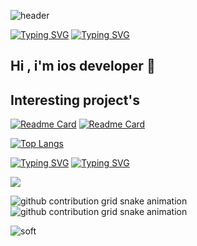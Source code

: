 ![header](https://capsule-render.vercel.app/api?type=waving&color=gradient&height=256&section=header&text=Hello%20World!&fontSize=75&animation=fadeIn&fontAlignY=38&desc=Welcome%20to%20my%20GitHub%20profile!%20Put%20stars,%20fork%20and%20contribute!&descAlignY=51&descAlign=62)

[![Typing SVG](https://readme-typing-svg.herokuapp.com?color=%2336BCF7&lines=s+s+s+s+s+s+s+s+s+s+s+s+s+s+s+s+s)](https://git.io/typing-svg) [![Typing SVG](https://readme-typing-svg.herokuapp.com?color=%2336BCF7&lines=s+s+s+s+s+s+s+s+s+s+s+s+s+s+s+s+s)](https://git.io/typing-svg) 

## Hi , i'm ios developer 👋

## Interesting project's

[![Readme Card](https://github-readme-stats.vercel.app/api/pin/?username=3pper&repo=Music-app)](https://github.com/3pper/Music-app) [![Readme Card](https://github-readme-stats.vercel.app/api/pin/?username=3pper&repo=Quiz-game)](https://github.com/anuraghazra/github-readme-stats)

[![Top Langs](https://github-readme-stats.vercel.app/api/top-langs/?username=3pper)](https://github.com/anuraghazra/github-readme-stats)

[![Typing SVG](https://readme-typing-svg.herokuapp.com?color=%2336BCF7&lines=s+s+s+s+s+s+s+s+s+s+s+s+s+s+s+s+s)](https://git.io/typing-svg) [![Typing SVG](https://readme-typing-svg.herokuapp.com?color=%2336BCF7&lines=s+s+s+s+s+s+s+s+s+s+s+s+s+s+s+s+s)](https://git.io/typing-svg) 

![](https://komarev.com/ghpvc/?username=3pper)

![github contribution grid snake animation](https://raw.githubusercontent.com/3pper/3pper/output/github-contribution-grid-snake-dark.svg#gh-dark-mode-only)![github contribution grid snake animation](https://raw.githubusercontent.com/3pper/3pper/output/github-contribution-grid-snake.svg#gh-light-mode-only)

![soft](https://capsule-render.vercel.app/api?type=soft&color=gradient&text=Come%20again!&fontSize=40&animation=twinkling)


